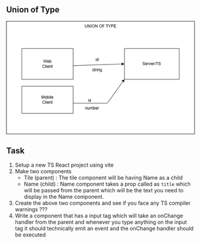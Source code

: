 ## Union of Type
![alt text](./Images/image.png)


## Task
1. Setup a new TS React project using vite
2. Make two components
   - Tile (parent) : The tile component will be having Name as a child
   - Name (child) : Name component takes a prop called as `title` which will be passed from the parent which will be the text you need to display in the Name component.
3. Create the above two components and see if you face any TS compiler warnings ???
4. Write a component that has a input tag which will take an onChange handler from the parent and whenever you type anything on the input tag it should technically emit an event and the onChange handler should be executed